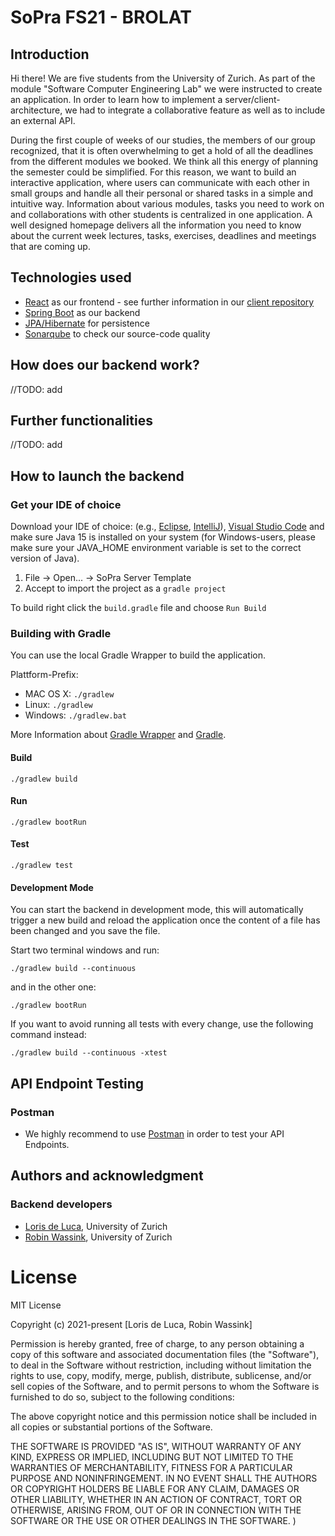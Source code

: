 # SoPra FS21 - BROLAT

## Introduction

Hi there! We are five students from the University of Zurich. As part of the module "Software Computer Engineering Lab" we were instructed to create an application. In order to learn how to implement a server/client-architecture, we had to integrate a collaborative feature as well as to include an external API.  

During the first couple of weeks of our studies, the members of our group recognized, that it is often overwhelming to get a hold of all the deadlines from the different modules we booked. We think all this energy of planning the semester could be simplified. For this reason, we want to build an interactive application, where users can communicate with each other in small groups and handle all their personal or shared tasks in a simple and intuitive way. Information about various modules, tasks you need to work on and collaborations with other students is centralized in one application. A well designed homepage delivers all the information you need to know about the current week lectures, tasks, exercises, deadlines and meetings that are coming up.

## Technologies used
- [React](https://reactjs.org/) as our frontend - see further information in our [client repository](https://github.com/sopra-fs21-group-09/sopra-fs21-group-09-client)
- [Spring Boot](https://spring.io/) as our backend
- [JPA/Hibernate](https://hibernate.org/orm/documentation/5.4/) for persistence
- [Sonarqube](https://www.sonarqube.org/) to check our source-code quality

## How does our backend work?

//TODO: add

## Further functionalities

//TODO: add

## How to launch the backend

### Get your IDE of choice

Download your IDE of choice: (e.g., [Eclipse](http://www.eclipse.org/downloads/), [IntelliJ](https://www.jetbrains.com/idea/download/)), [Visual Studio Code](https://code.visualstudio.com/) and make sure Java 15 is installed on your system (for Windows-users, please make sure your JAVA_HOME environment variable is set to the correct version of Java).

1. File -> Open... -> SoPra Server Template
2. Accept to import the project as a `gradle project`

To build right click the `build.gradle` file and choose `Run Build`

### Building with Gradle

You can use the local Gradle Wrapper to build the application.

Plattform-Prefix:

-   MAC OS X: `./gradlew`
-   Linux: `./gradlew`
-   Windows: `./gradlew.bat`

More Information about [Gradle Wrapper](https://docs.gradle.org/current/userguide/gradle_wrapper.html) and [Gradle](https://gradle.org/docs/).

#### Build

`./gradlew build`

#### Run

`./gradlew bootRun`

#### Test

`./gradlew test`

#### Development Mode

You can start the backend in development mode, this will automatically trigger a new build and reload the application
once the content of a file has been changed and you save the file.

Start two terminal windows and run:

`./gradlew build --continuous`

and in the other one:

`./gradlew bootRun`

If you want to avoid running all tests with every change, use the following command instead:

`./gradlew build --continuous -xtest`

## API Endpoint Testing

### Postman

-   We highly recommend to use [Postman](https://www.getpostman.com) in order to test your API Endpoints.

## Authors and acknowledgment

### Backend developers
- [Loris de Luca](https://github.com/DeLucaL), University of Zurich 
- [Robin Wassink](https://github.com/RobinWassink), University of Zurich

# License
MIT License

Copyright (c) 2021-present [Loris de Luca, Robin Wassink]

Permission is hereby granted, free of charge, to any person obtaining a copy
of this software and associated documentation files (the "Software"), to deal
in the Software without restriction, including without limitation the rights
to use, copy, modify, merge, publish, distribute, sublicense, and/or sell
copies of the Software, and to permit persons to whom the Software is
furnished to do so, subject to the following conditions:

The above copyright notice and this permission notice shall be included in all
copies or substantial portions of the Software.

THE SOFTWARE IS PROVIDED "AS IS", WITHOUT WARRANTY OF ANY KIND, EXPRESS OR
IMPLIED, INCLUDING BUT NOT LIMITED TO THE WARRANTIES OF MERCHANTABILITY,
FITNESS FOR A PARTICULAR PURPOSE AND NONINFRINGEMENT. IN NO EVENT SHALL THE
AUTHORS OR COPYRIGHT HOLDERS BE LIABLE FOR ANY CLAIM, DAMAGES OR OTHER
LIABILITY, WHETHER IN AN ACTION OF CONTRACT, TORT OR OTHERWISE, ARISING FROM,
OUT OF OR IN CONNECTION WITH THE SOFTWARE OR THE USE OR OTHER DEALINGS IN THE
SOFTWARE.
)
